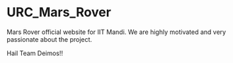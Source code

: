 # URC_Mars_Rover
Mars Rover official website for IIT Mandi.
We are highly motivated and very passionate about the project.

Hail Team Deimos!!

